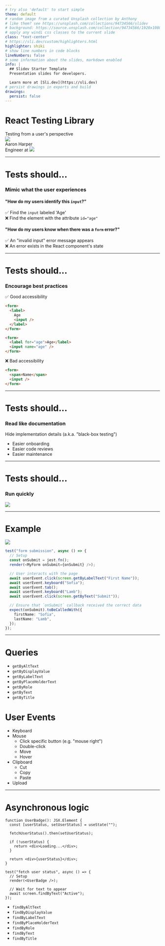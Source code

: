 ```yaml
---
# try also 'default' to start simple
theme: default
# random image from a curated Unsplash collection by Anthony
# like them? see https://unsplash.com/collections/94734566/slidev
# background: https://source.unsplash.com/collection/94734566/1920x1080
# apply any windi css classes to the current slide
class: "text-center"
# https://sli.dev/custom/highlighters.html
highlighter: shiki
# show line numbers in code blocks
lineNumbers: false
# some information about the slides, markdown enabled
info: |
  ## Slidev Starter Template
  Presentation slides for developers.

  Learn more at [Sli.dev](https://sli.dev)
# persist drawings in exports and build
drawings:
  persist: false
---
```


# React Testing Library

<div class="text-cyan-100">Testing from a user's perspective</div>

<img class="h-24 inline m-8" src="/testing-library-logo.png" />

<div class="bottom py-8 text-3xl">
  <div class="">Aaron Harper</div>
  <div>Engineer at <img class="inline h-12" src="/blumira-logo.png" /></div>
</div>

---

# Tests should...

<h3>Mimic what the user <span class="font-bold text-cyan-100">experiences</span></h3>

<p class="py-4">
  <h4 class="italic">"How do my users identify this <code>input</code>?"</h4>

  <div>✅ Find the <code>input</code> labeled 'Age'</div>
  <div>❌ Find the element with the attribute <code>id="age"</code></div>
</p>

<p class="py-4">
  <h4 class="italic">"How do my users know when there was a <code>form</code> error?"</h4>

  <div>✅ An "invalid input" error message appears</div>
  <div>❌ An error exists in the React component's state</div>
</p>

---

# Tests should...

<h3>Encourage <span class="font-bold text-cyan-100">best practices</span></h3>

<p>
  ✅ Good accessibility

```html
<form>
  <label>
    Age
    <input />
  </label>
</form>
```

```html
<form>
  <label for="age">Age</label>
  <input name="age" />
</form>
```

</p>

<p>
  ❌ Bad accessibility

```html
<form>
  <span>Name</span>
  <input />
</form>
```

</p>

---

# Tests should...

<h3>Read like <span class="font-bold text-cyan-100">documentation</span></h3>

<p>

Hide implementation details (a.k.a. "black-box testing")

- Easier onboarding
- Easier code reviews
- Easier maintenance

</p>

---

# Tests should...

<h3>Run <span class="font-bold text-cyan-100">quickly</span></h3>

<p>
  <img class="mx-auto" src="/test-watch.gif" />
</p>

---

# Example

<p></p>

<p class="flex">
  <div class="flex-1">
    <img class="my-1" src="/MyForm.png" />
  </div>

  <div class="flex-1">

```ts {all|1|2-5|6-11|13-17}
test("form submission", async () => {
  // Setup
  const onSubmit = jest.fn();
  render(<MyForm onSubmit={onSubmit} />);

  // User interacts with the page
  await userEvent.click(screen.getByLabelText("First Name"));
  await userEvent.keyboard("Sofia");
  await userEvent.tab();
  await userEvent.keyboard("Lamb");
  await userEvent.click(screen.getByText("Submit"));

  // Ensure that `onSubmit` callback received the correct data
  expect(onSubmit).toBeCalledWith({
    firstName: "Sofia",
    lastName: "Lamb",
  });
});
```

  </div>
</p>

---

<p class="flex">
  <div class="flex-1">

# Queries

- `getByAltText`
- `getByDisplayValue`
- `getByLabelText`
- `getByPlaceHolderText`
- `getByRole`
- `getByText`
- `getByTitle`

</div>

  <div class="flex-1">

# User Events

- Keyboard
- Mouse
  - Click specific button (e.g. "mouse right")
  - Double-click
  - Move
  - Hover
- Clipboard
  - Cut
  - Copy
  - Paste
- Upload

</div>
</p>

---

<h1>Asynchronous logic</h1>

<p></p>

<p class="flex">
  <div class="flex-1">

```tsx
function UserBadge(): JSX.Element {
  const [userStatus, setUserStatus] = useState("");

  fetchUserStatus().then(setUserStatus);

  if (!userStatus) {
    return <div>Loading...</div>;
  }

  return <div>{userStatus}</div>;
}

test("fetch user status", async () => {
  // Setup
  render(<UserBadge />);

  // Wait for text to appear
  await screen.findByText("Active");
});
```

  </div>

  <div class="flex-1 px-4">
    <ul>
      <li><code>findByAltText</code></li>
      <li><code>findByDisplayValue</code></li>
      <li><code>findByLabelText</code></li>
      <li><code>findByPlaceHolderText</code></li>
      <li><code>findByRole</code></li>
      <li><code>findByText</code></li>
      <li><code>findByTitle</code></li>
    </ul>
  </div>
</p>

